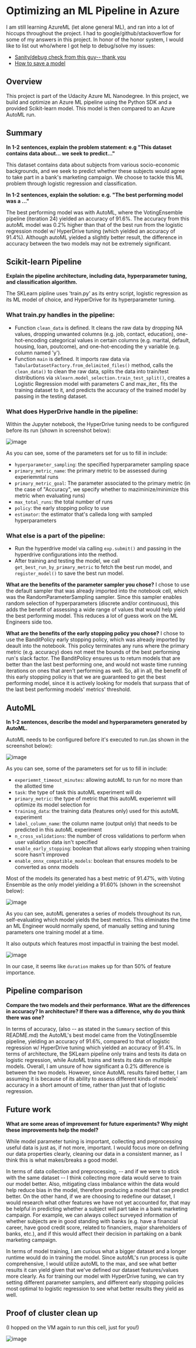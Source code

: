 # Optimizing an ML Pipeline in Azure

I am still learning AzureML (let alone general ML), and ran into a lot of hiccups throughout the project. 
I had to google/github/stackoverflow for some of my answers in this project. In honor of the honor system, I would like to list out who/where I got help to debug/solve my issues:
- [Sanity/debug check from this guy-- thank you](https://github.com/QuirkyDataScientist1978/Microsoft-Azure-Machine-Learning-Engineer-Project-1-Udacity-Solution)
- [How to save a model](https://github.com/MicrosoftDocs/azure-docs/issues/45773)

## Overview
This project is part of the Udacity Azure ML Nanodegree.
In this project, we build and optimize an Azure ML pipeline using the Python SDK and a provided Scikit-learn model.
This model is then compared to an Azure AutoML run.

## Summary
**In 1-2 sentences, explain the problem statement: e.g "This dataset contains data about... we seek to predict..."**

This dataset contains data about subjects from various socio-economic backgrounds, and we seek to predict whether these subjects would agree to take part in a bank's marketing campaign. We choose to tackle this ML problem through logistic regression and classification. 

**In 1-2 sentences, explain the solution: e.g. "The best performing model was a ..."**

The best performing model was with AutoML, where the VotingEnsemble pipeline (iteration 24) yielded an accuracy of 91.6%. 
The accuracy from this autoML model was 0.2% higher than that of the best run from the logistic regression model w/ HyperDrive tuning (which yielded an accuracy of 91.4%). 
Although autoML yielded a slightly better result, the difference in accuracy between the two models may not be extremely significant. 


## Scikit-learn Pipeline
**Explain the pipeline architecture, including data, hyperparameter tuning, and classification algorithm.**

The SKLearn pipline uses 'train.py' as its entry script, logistic regression as its ML model of choice, and HyperDrive for its hyperparameter tuning. 
### What train.py handles in the pipeline: 
- Function `clean_data` is defined. It cleans the raw data by dropping NA values, dropping unwanted columns (e.g. job, contact, education), one-hot-encoding categorical values in certain columns (e.g. marital, default, housing, loan, poutcome), and one-hot-encoding the y variable (e.g. column named 'y').
- Function `main` is defined. It imports raw data via `TabularDatasetFactory.from_delimited_files()` method, calls the `clean_data()` to clean the raw data, splits the data into train/test distributions via `sklearn.model_selection.train_test_split()`, creates a Logistic Regression model with parameters C and max_iter., fits the training dataset to it, and predicts the accuracy of the trained model by passing in the testing dataset.  

### What does HyperDrive handle in the pipeline:
Within the Jupyter notebook, the HyperDrive tuning needs to be configured before its run (shown in screenshot below):

![image](https://user-images.githubusercontent.com/50812346/147689359-1080a479-22b5-452e-8dda-92a3e6dc9149.png)

As you can see, some of the parameters set for us to fill in include:
- `hyperparameter_sampling`: the specified hyperparameter sampling space
- `primary_metric_name`: the primary metric to be assessed during experiemntal runs 
- `primary_metric_goal`: The parameter associated to the primary metric (in the case of "Accuracy", we specify whether to maziminize/minimize this metric when evaluating runs)
- `max_total_runs`: the total number of runs 
- `policy`: the early stopping policy to use
- `estimator`: the estimator that's calleda long with sampled hyperparameters 

### What else is a part of the pipeline:
- Run the hyperdrive model via calling `exp.submit()` and passing in the hyperdrive configurations into the method. 
- After training and testing the model, we call `get_best_run_by_primary_metric` to fetch the best run model, and `register_model()` to save the best run model. 

**What are the benefits of the parameter sampler you chose?**
I chose to use the default sampler that was already imported into the notebook cell, which was the RandomParameterSampling sampler. Since this sampler enables random selection of hyperparameters (discrete and/or continuous), this adds the benefit of assessing a wide range of values that would help yield the best performing model. This reduces a lot of guess work on the ML Engineers side too.

**What are the benefits of the early stopping policy you chose?**
I chose to use the BanditPolicy early stopping policy, which was already imported by deault into the notebook. This policy terminates any runs where the primary metric (e.g. accuracy) does not meet the bounds of the best performing run's slack factor. The BanditPolicy ensures us to return models that are better than the last best performing one, and would not waste time running iterations on ones that aren't performing as well. So, all in all, the benefit of this early stopping policy is that we are guaranteed to get the best performing model, since it is actively looking for models that surpass that of the last best performing models' metrics' threshold. 

## AutoML
**In 1-2 sentences, describe the model and hyperparameters generated by AutoML.**

AutoML needs to be configured before it's executed to run.(as shown in the screenshot below): 

![image](https://user-images.githubusercontent.com/50812346/147689252-db51d1cb-3f38-460b-b4c3-0903027bd623.png)

As you can see, some of the parameters set for us to fill in include:
- `experiemnt_timeout_minutes`: allowing autoML to run for no more than the allotted time
- `task`: the type of task this autoML experiment will do
- `primary_metric`: the type of metric that this autoML experiemnt will optimize its model selection for
- `training_data`: the training data (features only) used for this autoML experiment
- `label_column_name`: the column name (output only) that needs to be predicted in this autoML experiment
- `n_cross_validations`: the number of cross validations to perform when user validation data isn't specified
- `enable_early_stopping`: boolean that allows early stopping when training score hasn't improved
- `enable_onnx_compatible_models`: boolean that ensures models to be converted as onnx models

Most of the models its generated has a best metric of 91.47%, with Voting Ensemble as the only model yielding a 91.60% (shown in the screenshot below):

![image](https://user-images.githubusercontent.com/50812346/147696722-9485dd55-3543-4bba-b166-a59de6f52865.png)

As you can see, autoML generates a series of models throughout its run, self-evaluating which model yields the best metrics. This eliminates the time an ML Engineer would normally spend, of manually setting and tuning parameters one training model at a time.

It also outputs which features most impactful in training the best model. 

![image](https://user-images.githubusercontent.com/50812346/147692670-40803f49-a4b5-4e3b-9cf5-1aabe81334c7.png)

In our case, it seems like `duration` makes up for than 50% of feature importance.

## Pipeline comparison
**Compare the two models and their performance. What are the differences in accuracy? In architecture? If there was a difference, why do you think there was one?**

In terms of accuracy, (also -- as stated in the `Summary` section of this README.md) the AutoML's best model came from the VotingEnsemble pipeline, yielding an accuracy of 91.6%, compared to that of logistic regression w/ HyperDrive tuning which yielded an accuracy of 91.4%. In terms of architecture, the SKLearn pipeline only trains and tests its data on logistic regression, while AutoML trains and tests its data on multiple models. Overall, I am unsure of how significant a 0.2% difference is between the two models. However, since AutoML results faired better, I am assuming it is because of its ability to assess different kinds of models' accuracy in a short amount of time, rather than just that of logistic regression.

## Future work
**What are some areas of improvement for future experiments? Why might these improvements help the model?**

While model parameter tuning is important, collecting and preprocessing useful data is just as, if not more, important. I would focus more on defining our data properties clearly, cleaning our data in a consistent manner, as I think this is what makes/breaks a good model.

In terms of data collection and preprocessing, -- and if we were to stick with the same dataset -- I think collecting more data would serve to train our model better. Also, mitigating class imbalance within the data would help reduce bias in the model, therefore producing a model that can predict better. On the other hand, if we are choosing to redefine our dataset, I would research what other features we have not yet accounted for, that may be helpful in predicting whether a subject will part take in a bank marketing campaign. For example, we can always collect surveyed information of whether subjects are in good standing with banks (e.g. have a financial career, have good credit score, related to financiers, major shareholders of banks, etc.), and if this would affect their decision in partaking on a bank marketing campaign.

In terms of model training, I am curious what a bigger dataset and a longer runtime would do in training the model. Since autoML's run process is quite comprehensive, I would utilize autoML to the max, and see what better results it can yield given that we've defined our dataset features/values more clearly. As for training our model with HyperDrive tuning, we can try setting different parameter samplers, and different early stopping policies most optimal to logistic regression to see what better results they yield as well.

## Proof of cluster clean up

(I hopped on the VM again to run this cell, just for you!)

![image](https://user-images.githubusercontent.com/50812346/147692226-b9a56dc8-491f-4957-9341-6cbe5a47db07.png)

